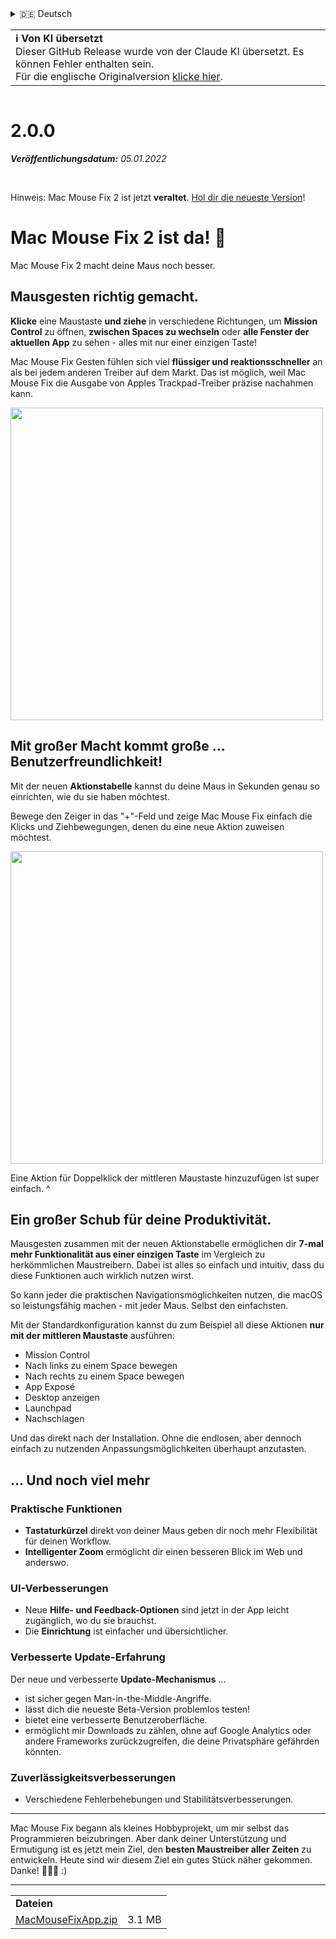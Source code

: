 <details>
<summary>🇩🇪 Deutsch</summary>

[🇬🇧 English (GitHub Release)](https://github.com/noah-nuebling/mac-mouse-fix/releases/tag/2.0.0)\
[🇦🇩 Català](https://redirect.macmousefix.com/?target=mmf-release&tag=2.0.0&locale=ca)\
**🇩🇪 Deutsch**\
[🇪🇸 Español](https://redirect.macmousefix.com/?target=mmf-release&tag=2.0.0&locale=es)\
[🇫🇷 Français](https://redirect.macmousefix.com/?target=mmf-release&tag=2.0.0&locale=fr)\
[🇮🇩 Indonesia](https://redirect.macmousefix.com/?target=mmf-release&tag=2.0.0&locale=id)\
[🇮🇹 Italiano](https://redirect.macmousefix.com/?target=mmf-release&tag=2.0.0&locale=it)\
[🇭🇺 Magyar](https://redirect.macmousefix.com/?target=mmf-release&tag=2.0.0&locale=hu)\
[🇳🇱 Nederlands](https://redirect.macmousefix.com/?target=mmf-release&tag=2.0.0&locale=nl)\
[🇵🇱 Polski](https://redirect.macmousefix.com/?target=mmf-release&tag=2.0.0&locale=pl)\
[🇧🇷 Português (Brasil)](https://redirect.macmousefix.com/?target=mmf-release&tag=2.0.0&locale=pt-BR)\
[🇵🇹 Português (Portugal)](https://redirect.macmousefix.com/?target=mmf-release&tag=2.0.0&locale=pt-PT)\
[🇷🇴 Română](https://redirect.macmousefix.com/?target=mmf-release&tag=2.0.0&locale=ro)\
[🇸🇪 Svenska](https://redirect.macmousefix.com/?target=mmf-release&tag=2.0.0&locale=sv)\
[🇻🇳 Tiếng Việt](https://redirect.macmousefix.com/?target=mmf-release&tag=2.0.0&locale=vi)\
[🇹🇷 Türkçe](https://redirect.macmousefix.com/?target=mmf-release&tag=2.0.0&locale=tr)\
[🇨🇿 Čeština](https://redirect.macmousefix.com/?target=mmf-release&tag=2.0.0&locale=cs)\
[🇬🇷 Ελληνικά](https://redirect.macmousefix.com/?target=mmf-release&tag=2.0.0&locale=el)\
[🇷🇺 Русский](https://redirect.macmousefix.com/?target=mmf-release&tag=2.0.0&locale=ru)\
[🇺🇦 Українська](https://redirect.macmousefix.com/?target=mmf-release&tag=2.0.0&locale=uk)\
[🇮🇱 עברית](https://redirect.macmousefix.com/?target=mmf-release&tag=2.0.0&locale=he)\
[🇸🇦 العربية](https://redirect.macmousefix.com/?target=mmf-release&tag=2.0.0&locale=ar)\
[🇮🇳 हिन्दी](https://redirect.macmousefix.com/?target=mmf-release&tag=2.0.0&locale=hi)\
[🇹🇭 ไทย](https://redirect.macmousefix.com/?target=mmf-release&tag=2.0.0&locale=th)\
[🇨🇳 中文 (简体)](https://redirect.macmousefix.com/?target=mmf-release&tag=2.0.0&locale=zh-Hans)\
[🇨🇳 中文 (繁體)](https://redirect.macmousefix.com/?target=mmf-release&tag=2.0.0&locale=zh-Hant)\
[🇭🇰 中文（香港)](https://redirect.macmousefix.com/?target=mmf-release&tag=2.0.0&locale=zh-HK)\
[🇯🇵 日本語](https://redirect.macmousefix.com/?target=mmf-release&tag=2.0.0&locale=ja)\
[🇰🇷 한국어](https://redirect.macmousefix.com/?target=mmf-release&tag=2.0.0&locale=ko)\
[Help translate Mac Mouse Fix to different languages!](https://github.com/noah-nuebling/mac-mouse-fix/discussions/731)
</details>
<table align=><td>
<b>ℹ️ Von KI übersetzt</b><br>
Dieser GitHub Release wurde von der Claude KI übersetzt. Es können Fehler enthalten sein.<br>
Für die englische Originalversion <a href="https://github.com/noah-nuebling/mac-mouse-fix/releases/tag/2.0.0">klicke hier</a>.
</td></table>

<table></table>

# 2.0.0
***Veröffentlichungsdatum:** 05.01.2022*

<br>

Hinweis: Mac Mouse Fix 2 ist jetzt **veraltet**. [Hol dir die neueste Version](https://redirect.macmousefix.com/?target=mmf-releases-overview&locale=de)!

# Mac Mouse Fix 2 ist da! 🎉

Mac Mouse Fix 2 macht deine Maus noch besser.

## Mausgesten richtig gemacht.

**Klicke** eine Maustaste **und ziehe** in verschiedene Richtungen, um **Mission Control** zu öffnen, **zwischen Spaces zu wechseln** oder **alle Fenster der aktuellen App** zu sehen - alles mit nur einer einzigen Taste!

Mac Mouse Fix Gesten fühlen sich viel **flüssiger und reaktionsschneller** an als bei jedem anderen Treiber auf dem Markt.
Das ist möglich, weil Mac Mouse Fix die Ausgabe von Apples Trackpad-Treiber präzise nachahmen kann.

<img width=500px src="https://user-images.githubusercontent.com/40808343/149643011-cc3311f1-af5c-453a-8206-2c6496d73d61.gif">

## Mit großer Macht kommt große ... Benutzerfreundlichkeit!

Mit der neuen **Aktionstabelle** kannst du deine Maus in Sekunden genau so einrichten, wie du sie haben möchtest.

Bewege den Zeiger in das "+"-Feld und zeige Mac Mouse Fix einfach die Klicks und Ziehbewegungen, denen du eine neue Aktion zuweisen möchtest.

<img width=500px src="https://user-images.githubusercontent.com/40808343/149642392-d0e25cf9-b49b-4398-b2e9-af2e810c8594.gif">

Eine Aktion für Doppelklick der mittleren Maustaste hinzuzufügen ist super einfach. ^

## Ein großer Schub für deine Produktivität.

Mausgesten zusammen mit der neuen Aktionstabelle ermöglichen dir **7-mal mehr Funktionalität aus einer einzigen Taste** im Vergleich zu herkömmlichen Maustreibern. Dabei ist alles so einfach und intuitiv, dass du diese Funktionen auch wirklich nutzen wirst.

So kann jeder die praktischen Navigationsmöglichkeiten nutzen, die macOS so leistungsfähig machen - mit jeder Maus. Selbst den einfachsten.

Mit der Standardkonfiguration kannst du zum Beispiel all diese Aktionen **nur mit der mittleren Maustaste** ausführen:

- Mission Control
- Nach links zu einem Space bewegen
- Nach rechts zu einem Space bewegen
- App Exposé
- Desktop anzeigen
- Launchpad
- Nachschlagen

Und das direkt nach der Installation. Ohne die endlosen, aber dennoch einfach zu nutzenden Anpassungsmöglichkeiten überhaupt anzutasten.

## ... Und noch viel mehr

### Praktische Funktionen

- **Tastaturkürzel** direkt von deiner Maus geben dir noch mehr Flexibilität für deinen Workflow.
- **Intelligenter Zoom** ermöglicht dir einen besseren Blick im Web und anderswo.

### UI-Verbesserungen

- Neue **Hilfe- und Feedback-Optionen** sind jetzt in der App leicht zugänglich, wo du sie brauchst.
- Die **Einrichtung** ist einfacher und übersichtlicher.

### Verbesserte Update-Erfahrung

Der neue und verbesserte **Update-Mechanismus** ...

- ist sicher gegen Man-in-the-Middle-Angriffe.
- lässt dich die neueste Beta-Version problemlos testen!
- bietet eine verbesserte Benutzeroberfläche.
- ermöglicht mir Downloads zu zählen, ohne auf Google Analytics oder andere Frameworks zurückzugreifen, die deine Privatsphäre gefährden könnten.

### Zuverlässigkeitsverbesserungen

- Verschiedene Fehlerbehebungen und Stabilitätsverbesserungen.

---

Mac Mouse Fix begann als kleines Hobbyprojekt, um mir selbst das Programmieren beizubringen. Aber dank deiner Unterstützung und Ermutigung ist es jetzt mein Ziel, den **besten Maustreiber aller Zeiten** zu entwickeln. Heute sind wir diesem Ziel ein gutes Stück näher gekommen. Danke! 🚀🚀🚀 :)

---

<table align="start">
<tr>
    <td colspan=2>
        <b>Dateien</b>
    </td>
</tr>
<tr>
    <td><a href="https://github.com/noah-nuebling/mac-mouse-fix/releases/download/2.0.0/MacMouseFixApp.zip">MacMouseFixApp.zip</a></td>
    <td>3.1 MB</td>
</tr>
</table>